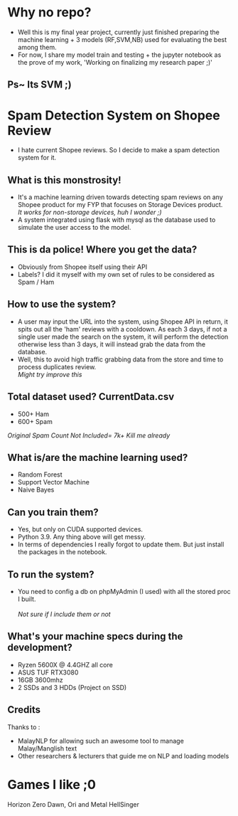 # Why no repo?
- Well this is my final year project, currently just finished preparing the machine learning + 3 models (RF,SVM,NB) used for evaluating the best among them. <br>
- For now, I share my model train and testing + the jupyter notebook as the prove of my work, 'Working on finalizing my research paper ;)'
## Ps~ Its SVM ;)


# Spam Detection System on Shopee Review
- I hate current Shopee reviews. So I decide to make a spam detection system for it.


## What is this monstrosity!
- It's a machine learning driven towards detecting spam reviews on any Shopee product for my FYP that focuses on Storage Devices product. <br>
*It works for non-storage devices, huh I wonder ;)* <br>
- A system integrated using flask with mysql as the database used to simulate the user access to the model. <br>

## This is da police! Where you get the data?

- Obviously from Shopee itself using their API
- Labels? I did it myself with my own set of rules to be considered as Spam / Ham

## How to use the system?
- A user may input the URL into the system, using Shopee API in return, it spits out all the 'ham' reviews with a cooldown. As each 3 days, if not a single user made the search on the system, it will perform the detection otherwise less than 3 days, it will instead grab the data from the database.
- Well, this to avoid high traffic grabbing data from the store and time to process duplicates review. <br>
*Might try improve this*

## Total dataset used?  CurrentData.csv
- 500+ Ham
- 600+ Spam <br>

*Original Spam Count Not Included= 7k+ Kill me already*

## What is/are the machine learning used?
- Random Forest
- Support Vector Machine
- Naive Bayes


## Can you train them?
- Yes, but only on CUDA supported devices. 
- Python 3.9. Any thing above will get messy.
- In terms of dependencies I really forgot to update them. But just install the packages in the notebook.

## To run the system?
- You need to config a db on phpMyAdmin (I used) with all the stored proc I built. <br><br>
*Not sure if I include them or not*

## What's your machine specs during the development?
- Ryzen 5600X @ 4.4GHZ all core
- ASUS TUF RTX3080
- 16GB 3600mhz
- 2 SSDs and 3 HDDs (Project on SSD)

## Credits
Thanks to :
- MalayNLP for allowing such an awesome tool to manage Malay/Manglish text
- Other researchers & lecturers that guide me on NLP and loading models


# Games I like ;0
Horizon Zero Dawn, Ori and Metal HellSinger

